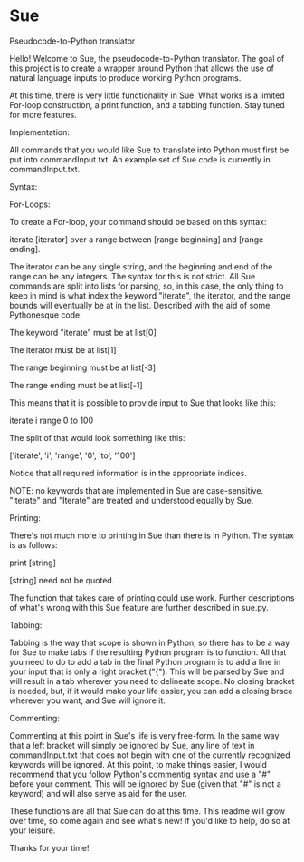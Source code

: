 Sue
===

Pseudocode-to-Python translator


  Hello! Welcome to Sue, the pseudocode-to-Python translator. The goal of this project is to create a wrapper around Python that allows the use of natural language inputs to produce working Python programs.

  At this time, there is very little functionality in Sue. What works is a limited For-loop construction, a print function, and a tabbing function. Stay tuned for more features.
  
  

Implementation:

All commands that you would like Sue to translate into Python must first be put into commandInput.txt. An example set of Sue code is currently in commandInput.txt.



Syntax:



For-Loops:

To create a For-loop, your command should be based on this syntax:

iterate [iterator] over a range between [range beginning] and [range ending].

The iterator can be any single string, and the beginning and end of the range can be any integers. The syntax for this is not strict. All Sue commands are split into lists for parsing, so, in this case, the only thing to keep in mind is what index the keyword "iterate", the iterator, and the range bounds will eventually be at in the list. Described with the aid of some Pythonesque code:

The keyword "iterate" must be at list[0]

The iterator must be at list[1]

The range beginning must be at list[-3]

The range ending must be at list[-1]

This means that it is possible to provide input to Sue that looks like this:

iterate i range 0 to 100

The split of that would look something like this:

['iterate', 'i', 'range', '0', 'to', '100']

Notice that all required information is in the appropriate indices.

NOTE: no keywords that are implemented in Sue are case-sensitive. "iterate" and "Iterate" are treated and understood equally by Sue.


Printing:

There's not much more to printing in Sue than there is in Python. The syntax is as follows:

print [string]

[string] need not be quoted.

The function that takes care of printing could use work. Further descriptions of what's wrong with this Sue feature are further described in sue.py.


Tabbing:

Tabbing is the way that scope is shown in Python, so there has to be a way for Sue to make tabs if the resulting Python program is to function. All that you need to do to add a tab in the final Python program is to add a line in your input that is only a right bracket ("{"). This will be parsed by Sue and will result in a tab wherever you need to delineate scope. No closing bracket is needed, but, if it would make your life easier, you can add a closing brace wherever you want, and Sue will ignore it.


Commenting:

  Commenting at this point in Sue's life is very free-form. In the same way that a left bracket will simply be ignored by Sue, any line of text in commandInput.txt that does not begin with one of the currently recognized keywords will be ignored. At this point, to make things easier, I would recommend that you follow Python's commentig syntax and use a "#" before your comment. This will be ignored by Sue (given that "#" is not a keyword) and will also serve as aid for the user.



These functions are all that Sue can do at this time. This readme will grow over time, so come again and see what's new! If you'd like to help, do so at your leisure.



Thanks for your time!



















































